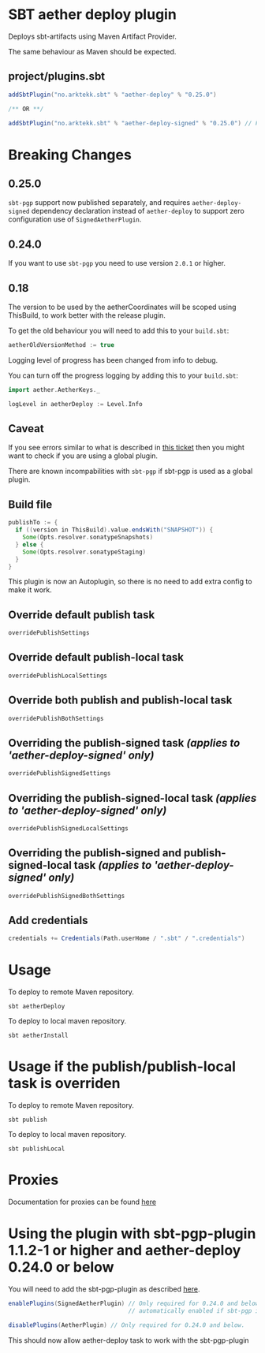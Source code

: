 # SBT aether deploy plugin
Deploys sbt-artifacts using Maven Artifact Provider. 

The same behaviour as Maven should be expected.

## project/plugins.sbt

```scala
addSbtPlugin("no.arktekk.sbt" % "aether-deploy" % "0.25.0")

/** OR **/

addSbtPlugin("no.arktekk.sbt" % "aether-deploy-signed" % "0.25.0") // For sbt-pgp 2.x support
```

# Breaking Changes

## 0.25.0
`sbt-pgp` support now published separately, and requires `aether-deploy-signed` dependency declaration instead of
`aether-deploy` to support zero configuration use of `SignedAetherPlugin`.

## 0.24.0
If you want to use `sbt-pgp` you need to use version `2.0.1` or higher.

## 0.18

The version to be used by the aetherCoordinates will be scoped using ThisBuild, to work better with the release plugin.

To get the old behaviour you will need to add this to your `build.sbt`:
 
```scala
aetherOldVersionMethod := true
```

Logging level of progress has been changed from info to debug.
 
You can turn off the progress logging by adding this to your `build.sbt`:

```scala
import aether.AetherKeys._

logLevel in aetherDeploy := Level.Info
```

## Caveat
If you see errors similar to what is described in [this ticket](https://github.com/arktekk/sbt-aether-deploy/issues/25) 
then you might want to check if you are using a global plugin. 

There are known incompabilities with `sbt-pgp` if sbt-pgp is used as a global plugin.


## Build file
  
```scala
publishTo := {
  if ((version in ThisBuild).value.endsWith("SNAPSHOT")) {
    Some(Opts.resolver.sonatypeSnapshots)
  } else {
    Some(Opts.resolver.sonatypeStaging)
  }
}
```

This plugin is now an Autoplugin, so there is no need to add extra config to make it work.


## Override default publish task

```scala
overridePublishSettings
```

## Override default publish-local task

```scala
overridePublishLocalSettings
```

## Override both publish and publish-local task
```scala
overridePublishBothSettings
```
## Overriding the publish-signed task _(applies to 'aether-deploy-signed' only)_

```scala
overridePublishSignedSettings
```

## Overriding the publish-signed-local task _(applies to 'aether-deploy-signed' only)_

```scala
overridePublishSignedLocalSettings
```

## Overriding the publish-signed and publish-signed-local task _(applies to 'aether-deploy-signed' only)_

```scala
overridePublishSignedBothSettings
```

## Add credentials

```scala
credentials += Credentials(Path.userHome / ".sbt" / ".credentials")
```

# Usage

To deploy to remote Maven repository.

    sbt aetherDeploy

To deploy to local maven repository.

    sbt aetherInstall

# Usage if the publish/publish-local task is overriden

To deploy to remote Maven repository.

    sbt publish

To deploy to local maven repository.

    sbt publishLocal

# Proxies

Documentation for proxies can be found [here](http://docs.oracle.com/javase/6/docs/technotes/guides/net/proxies.html)

# Using the plugin with sbt-pgp-plugin 1.1.2-1 or higher and aether-deploy 0.24.0 or below

You will need to add the sbt-pgp-plugin as described [here](https://github.com/sbt/sbt-pgp).

```scala
enablePlugins(SignedAetherPlugin) // Only required for 0.24.0 and below. SignedAetherPlugin is
                                  // automatically enabled if sbt-pgp is enabled on the project.

disablePlugins(AetherPlugin) // Only required for 0.24.0 and below.

```

This should now allow aether-deploy task to work with the sbt-pgp-plugin

